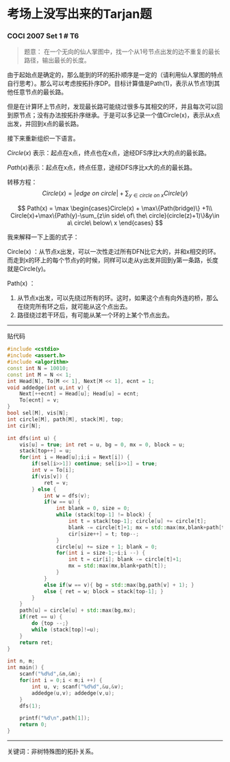 # 考场上没写出来的Tarjan题

### COCI 2007 Set 1 # T6

> 题意： 在一个无向的仙人掌图中，找一个从1号节点出发的边不重复的最长路径，输出最长的长度。

由于起始点是确定的，那么能到的环的拓扑顺序是一定的（请利用仙人掌图的特点自行思考）。那么可以考虑按拓扑序DP。目标计算值是Path(1)，表示从节点1到其他任意节点的最长路。

但是在计算环上节点时，发现最长路可能绕过很多与其相交的环，并且每次可以回到原节点；没有办法按拓扑序继承。于是可以多记录一个值Circle(x)，表示从x点出发，并回到x点的最长路。

接下来重新组织一下语言。

$Circle(x)$ 表示：起点在x点，终点也在x点，途经DFS序比x大的点的最长路。

$Path(x)$表示：起点在x点，终点任意，途经DFS序比x大的点的最长路。



转移方程：
$$
Circle(x) = |edge\ on\ circle| + \sum_{y\in circle\ on\ x} Circle(y)
$$

$$
Path(x) = \max \begin{cases}Circle(x) + \max\{Path(bridge)\} +1\\
Circle(x)+\max\{Path(y)-\sum_{z\in side\ of\ the\ circle}(circle(z)+1)\}&y\in a\ circle\ below\ x
\end{cases}
$$



我来解释一下上面的式子：

Circle(x) ：从节点x出发，可以一次性走过所有DFN比它大的，并和x相交的环。而走到x的环上的每个节点y的时候，同样可以走从y出发并回到y第一条路，长度就是Circle(y)。

Path(x) ：

1. 从节点x出发，可以先绕过所有的环。这时，如果这个点有向外连的桥，那么在绕完所有环之后，就可能从这个点出去。
2. 路径绕过若干环后，有可能从某一个环的上某个节点出去。





---



贴代码

```c++
#include <cstdio>
#include <assert.h>
#include <algorithm>
const int N = 10010;
const int M = N << 1;
int Head[N], To[M << 1], Next[M << 1], ecnt = 1;
void addedge(int u,int v) {
	Next[++ecnt] = Head[u]; Head[u] = ecnt;
	To[ecnt] = v;
}
bool sel[M], vis[N];
int circle[M], path[M], stack[M], top;
int cir[N];

int dfs(int u) {
	vis[u] = true; int ret = u, bg = 0, mx = 0, block = u;
	stack[top++] = u;
	for(int i = Head[u];i;i = Next[i]) {
		if(sel[i>>1]) continue; sel[i>>1] = true;
		int v = To[i];
		if(vis[v]) {
			ret = v;
		} else {
			int w = dfs(v);
			if(w == u) {
				int blank = 0, size = 0;
				while (stack[top-1] != block) {
					int t = stack[top-1]; circle[u] += circle[t];
					blank -= circle[t]+1; mx = std::max(mx,blank+path[t]);
					cir[size++] = t; top--;
				}
				circle[u] += size + 1; blank = 0;
				for(int i = size-1;~i;i --) {
					int t = cir[i]; blank -= circle[t]+1; 
					mx = std::max(mx,blank+path[t]);
				}
			}
			else if(w == v){ bg = std::max(bg,path[v] + 1); }
			else { ret = w; block = stack[top-1]; }
		}
	}
	path[u] = circle[u] + std::max(bg,mx);
	if(ret == u) {
		do {top --;} 
		while (stack[top]!=u);
	}
	return ret;
}

int n, m;
int main() {
	scanf("%d%d",&n,&m);
	for(int i = 0;i < m;i ++) {
		int u, v; scanf("%d%d",&u,&v);
		addedge(u,v); addedge(v,u);
	}
	dfs(1);

	printf("%d\n",path[1]);
	return 0;
}
```



---

关键词：非树特殊图的拓扑关系。